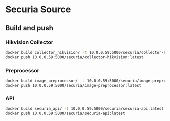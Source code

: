 # Securia Source

## Build and push

### Hikvision Collector

```bash
docker build collector_hikvision/ -t 10.0.0.59:5000/securia/collector-hikvision:latest
docker push 10.0.0.59:5000/securia/collector-hikvision:latest
```

### Preprocessor

```bash
docker build image_preprocessor/ -t 10.0.0.59:5000/securia/image-preprocessor:latest
docker push 10.0.0.59:5000/securia/image-preprocessor:latest
```

### API

```bash
docker build securia_api/ -t 10.0.0.59:5000/securia/securia-api:latest
docker push 10.0.0.59:5000/securia/securia-api:latest
```